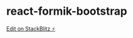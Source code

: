 # react-formik-bootstrap

[Edit on StackBlitz ⚡️](https://stackblitz.com/edit/react-formik-bootstrap)